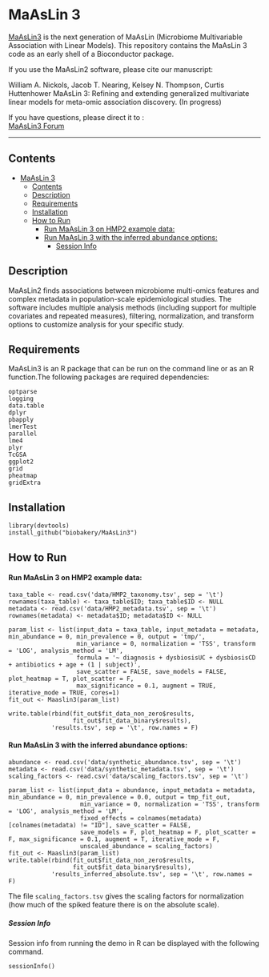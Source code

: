 # MaAsLin 3 #

[MaAsLin3](http://huttenhower.sph.harvard.edu/maaslin3)  is the next generation of MaAsLin (Microbiome Multivariable Association with Linear Models). This repository contains the MaAsLin 3 code as an early shell of a Bioconductor package.

If you use the MaAsLin2 software, please cite our manuscript: 

William A. Nickols, Jacob T. Nearing, Kelsey N. Thompson, Curtis Huttenhower MaAsLin 3: Refining and extending generalized multivariate linear models for meta-omic association discovery. (In progress)

If you have questions, please direct it to :   
[MaAsLin3 Forum](https://forum.biobakery.org/c/Downstream-analysis-and-statistics/MaAsLin2)    

--------------------------------------------

## Contents ##
- [MaAsLin 3](#maaslin-3)
  - [Contents](#contents)
  - [Description](#description)
  - [Requirements](#requirements)
  - [Installation](#installation)
  - [How to Run](#how-to-run)
      - [Run MaAsLin 3 on HMP2 example data:](#run-maaslin-3-on-hmp2-example-data)
      - [Run MaAsLin 3 with the inferred abundance options:](#run-maaslin-3-with-the-inferred-abundance-options)
        - [Session Info](#session-info)

## Description ##
MaAsLin2 finds associations between microbiome multi-omics features and complex metadata in population-scale epidemiological studies. The software includes multiple analysis methods (including support for multiple covariates and repeated measures), filtering, normalization, and transform options to customize analysis for your specific study. 

## Requirements ##
MaAsLin3 is an R package that can be run on the command line or as an R function.The following packages are required dependencies:
```
optparse
logging
data.table
dplyr
pbapply
lmerTest
parallel
lme4
plyr
TcGSA
ggplot2
grid
pheatmap
gridExtra
```

## Installation ##
```
library(devtools)
install_github("biobakery/MaAsLin3")
```


## How to Run ##
#### Run MaAsLin 3 on HMP2 example data:
```
taxa_table <- read.csv('data/HMP2_taxonomy.tsv', sep = '\t')
rownames(taxa_table) <- taxa_table$ID; taxa_table$ID <- NULL
metadata <- read.csv('data/HMP2_metadata.tsv', sep = '\t')
rownames(metadata) <- metadata$ID; metadata$ID <- NULL

param_list <- list(input_data = taxa_table, input_metadata = metadata, min_abundance = 0, min_prevalence = 0, output = 'tmp/', 
                   min_variance = 0, normalization = 'TSS', transform = 'LOG', analysis_method = 'LM', 
                   formula = '~ diagnosis + dysbiosisUC + dysbiosisCD + antibiotics + age + (1 | subject)', 
                   save_scatter = FALSE, save_models = FALSE, plot_heatmap = T, plot_scatter = F, 
                   max_significance = 0.1, augment = TRUE, iterative_mode = TRUE, cores=1)
fit_out <- Maaslin3(param_list)

write.table(rbind(fit_out$fit_data_non_zero$results, 
                  fit_out$fit_data_binary$results), 
            'results.tsv', sep = '\t', row.names = F)
```

#### Run MaAsLin 3 with the inferred abundance options:
```
abundance <- read.csv('data/synthetic_abundance.tsv', sep = '\t')
metadata <- read.csv('data/synthetic_metadata.tsv', sep = '\t')
scaling_factors <- read.csv('data/scaling_factors.tsv', sep = '\t')

param_list <- list(input_data = abundance, input_metadata = metadata, min_abundance = 0, min_prevalence = 0.0, output = tmp_fit_out, 
                    min_variance = 0, normalization = 'TSS', transform = 'LOG', analysis_method = 'LM', 
                    fixed_effects = colnames(metadata)[colnames(metadata) != "ID"], save_scatter = FALSE, 
                    save_models = F, plot_heatmap = F, plot_scatter = F, max_significance = 0.1, augment = T, iterative_mode = F,
                    unscaled_abundance = scaling_factors)
fit_out <- Maaslin3(param_list)
write.table(rbind(fit_out$fit_data_non_zero$results, 
                  fit_out$fit_data_binary$results), 
            'results_inferred_absolute.tsv', sep = '\t', row.names = F)
```

The file `scaling_factors.tsv` gives the scaling factors for normalization (how much of the spiked feature there is on the absolute scale).

##### Session Info #####

Session info from running the demo in R can be displayed with the following command.

```{r}
sessionInfo()
```